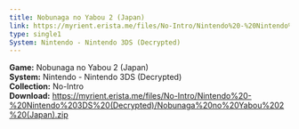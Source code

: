 ```yaml
---
title: Nobunaga no Yabou 2 (Japan)
link: https://myrient.erista.me/files/No-Intro/Nintendo%20-%20Nintendo%203DS%20(Decrypted)/Nobunaga%20no%20Yabou%202%20(Japan).zip
type: single1
System: Nintendo - Nintendo 3DS (Decrypted)
---
```

<b>Game:</b> Nobunaga no Yabou 2 (Japan)<br>
<b>System:</b> Nintendo - Nintendo 3DS (Decrypted)<br>
<b>Collection:</b> No-Intro<br>
<b>Download:</b> https://myrient.erista.me/files/No-Intro/Nintendo%20-%20Nintendo%203DS%20(Decrypted)/Nobunaga%20no%20Yabou%202%20(Japan).zip